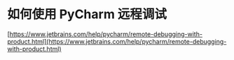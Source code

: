 # 如何使用 PyCharm 远程调试

[https://www.jetbrains.com/help/pycharm/remote-debugging-with-product.html](https://www.jetbrains.com/help/pycharm/remote-debugging-with-product.html)

